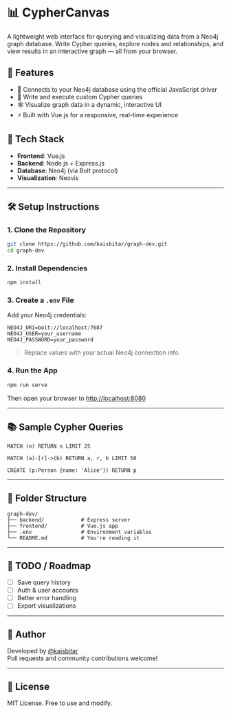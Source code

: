 # 📊 CypherCanvas

A lightweight web interface for querying and visualizing data from a Neo4j graph database. Write Cypher queries, explore nodes and relationships, and view results in an interactive graph — all from your browser.

## 🚀 Features

- 🔌 Connects to your Neo4j database using the official JavaScript driver
- 🧠 Write and execute custom Cypher queries
- 🕸️ Visualize graph data in a dynamic, interactive UI
- ⚡ Built with Vue.js for a responsive, real-time experience

## 🔧 Tech Stack

- **Frontend**: Vue.js  
- **Backend**: Node.js + Express.js  
- **Database**: Neo4j (via Bolt protocol)  
- **Visualization**: Neovis

---

## 🛠 Setup Instructions

### 1. Clone the Repository

```bash
git clone https://github.com/kaisbitar/graph-dev.git
cd graph-dev
```

### 2. Install Dependencies

```bash
npm install
```

### 3. Create a `.env` File

Add your Neo4j credentials:

```env
NEO4J_URI=bolt://localhost:7687
NEO4J_USER=your_username
NEO4J_PASSWORD=your_password
```

> Replace values with your actual Neo4j connection info.

### 4. Run the App

```bash
npm run serve
```

Then open your browser to [http://localhost:8080](http://localhost:8080)

---

## 📚 Sample Cypher Queries

```cypher
MATCH (n) RETURN n LIMIT 25

MATCH (a)-[r]->(b) RETURN a, r, b LIMIT 50

CREATE (p:Person {name: 'Alice'}) RETURN p
```

---

## 🧱 Folder Structure

```
graph-dev/
├── backend/            # Express server
├── frontend/           # Vue.js app
├── .env                # Environment variables
└── README.md           # You're reading it
```

---

## 📌 TODO / Roadmap

- [ ] Save query history
- [ ] Auth & user accounts
- [ ] Better error handling
- [ ] Export visualizations

---

## 👤 Author

Developed by [@kaisbitar](https://github.com/kaisbitar)  
Pull requests and community contributions welcome!

---

## 🪪 License

MIT License. Free to use and modify.

